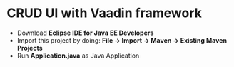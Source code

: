 # CRUD UI with Vaadin framework

- Download **Eclipse IDE for Java EE Developers**
- Import this project by doing: **File -> Import -> Maven -> Existing Maven Projects**
- Run **Application.java** as Java Application
